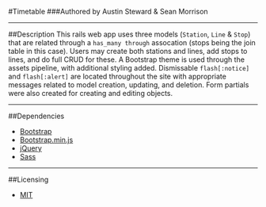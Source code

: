 #Timetable
###Authored by Austin Steward & Sean Morrison
***
##Description
This rails web app uses three models (`Station`, `Line` & `Stop`) that are related through a `has_many through` assocation (stops being the join table in this case). Users may create both stations and lines, add stops to lines, and do full CRUD for these.  A Bootstrap theme is used through the assets pipeline, with additional styling added. Dismissable `flash[:notice]` and `flash[:alert]` are located throughout the site with appropriate messages related to model creation, updating, and deletion. Form partials were also created for creating and editing objects.
***
##Dependencies
- [Bootstrap](http://getbootstrap.com/)
- [Bootstrap.min.js](http://getbootstrap.com/javascript/)
- [jQuery](http://jquery.com/)
- [Sass](http://sass-lang.com/)

***
##Licensing
- [MIT](http://opensource.org/licenses/MIT)
